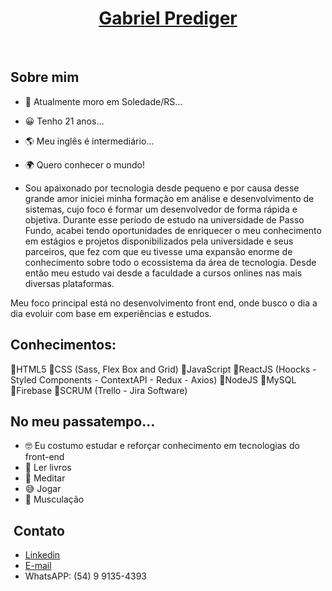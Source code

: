 # <h1 align="center" color="#008B8B"> <a href="https://www.linkedin.com/in/gabrielprediger/">Gabriel Prediger</a></h1>
 
## Sobre mim

- 🏡 Atualmente moro em Soledade/RS...
- 😀 Tenho 21 anos...
- 🌎 Meu inglês é intermediário...
- 🌍 Quero conhecer o mundo! 

- Sou apaixonado por tecnologia desde pequeno e por causa desse grande amor iniciei minha formação em análise e desenvolvimento de sistemas, cujo foco é formar um desenvolvedor de forma rápida e objetiva. Durante esse período de estudo na universidade de Passo Fundo, acabei tendo oportunidades de enriquecer o meu conhecimento em estágios e projetos disponibilizados pela universidade e seus parceiros, que fez com que eu tivesse uma expansão enorme de conhecimento sobre todo o ecossistema da área de tecnologia. Desde então meu estudo vai desde a faculdade a cursos onlines nas mais diversas plataformas.

Meu foco principal está no desenvolvimento front end, onde busco o dia a dia evoluir com base em experiências e estudos.

## Conhecimentos:
🔸HTML5
🔸CSS (Sass, Flex Box and Grid)
🔸JavaScript
🔸ReactJS (Hoocks - Styled Components - ContextAPI - Redux - Axios)
🔸NodeJS
🔸MySQL
🔸Firebase
🔸SCRUM (Trello - Jira Software)


## No meu passatempo...
- 🤓 Eu costumo estudar e reforçar conhecimento em tecnologias do front-end
- 📕 Ler livros
- 🌻 Meditar
- 😅 Jogar
- 💪 Musculação



##  Contato
- <a href="https://www.linkedin.com/in/gabrielprediger/">Linkedin</a>
- <a href="mailto:gabrielprediger046@gmail.com">E-mail</a>
- WhatsAPP: (54) 9 9135-4393
</div>
